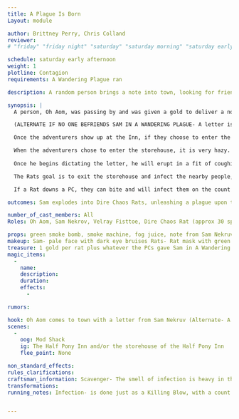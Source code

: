 ```yaml
---
title: A Plague Is Born
Layout: module

author: Brittney Perry, Chris Colland
reviewer: 
# "friday" "friday night" "saturday" "saturday morning" "saturday early afternoon" "saturday early evening" "saturday night" "reaction" "tavern setup" "townsfolk" "randoms"

schedule: saturday early afternoon
weight: 1
plotline: Contagion 
requirements: A Wandering Plague ran

description: A random person brings a note into town, looking for friends of Sam Nekruv. The note begs for them to come at once, that the coughing is worse, and he is scared. Upon arrival, the adventures see Sam Nekruv, who is coughing worse than he did in town. He begs for them to not get too close. Eventually, his coughing will become worse and continuous. The scene will be then become enveloped by green smoke. Sam shrieks and falls to the floor, his cloak empty. Erupting from the once-body of Sam is a plague of Dire Chaos Rats.   

synopsis: |
  A person, Oh Aom, was passing by and was given a gold to deliver a note to the friends of Sam Nekruv in town, at the tavern. The deliverer, Oh Aom, seems sleazy, he just gives off those vibes. When/if asked for directions, he counters with an offer of the directions for a Platinum, two Platinum and he'll take them there, but he says he is willing to negotiate for less. He will cave if threatened or roughed up. If the PCs show up at the Mod Shack without directions, they will be instructed to find directions and come back. Oh will not go out of game until the directions are given or he takes them there.

  (ALTERNATE IF NO ONE BEFRIENDS SAM IN A WANDERING PLAGUE- A letter is delivered to the adventurers from the city of Vindale, requesting the adventurers look into a beggar in the warehouse district that was seen wandering around town. They are asked to investigate the beggar and see if a cure for his sickness can be found, or "another alternative sought if no cure is found". 

  Once the adventurers show up at the Inn, if they choose to enter the inn first, they will find it dimly lit, full of smoke from both the patron's pipes and a faulty fireplace, and smelling sour. The innkeeper will freely admit to letting a sick man stay in their storehouse for free because they felt bad for him. They will say that the storehouse is unlocked if the adventurers wish to go back there and they are free to do so. 

  When the adventurers chose to enter the storehouse, it is very hazy. The smell of infection is apparent to all that can smell the haze (i.e, you smell the fog, you smell the infection). If there happens to be a Scavenger in the group, they will almost be driven from the area by the smell of infection. The adventurers will be greeted by a coughing Sam at the very back of the storehouse (NPCs are outside the side door).
  
  Once he begins dictating the letter, he will erupt in a fit of coughing. As he continuously coughs, a green smoke bomb will be set off in front of him. Once the smoke is heavy enough, npcs will enter though back door hidden by the smoke. They need to try to be quiet so as not to alert the PCs. Sam will collapse inside his robes with a shriek of pain, and the Dire Chaos Rats will emerge (ONE I EXPLODE FROM THE CORPSE... in unison) (Sound Effect- Rat squeaks after emerge)

  The Rats goal is to exit the storehouse and infect the nearby people, and secondly, fight and infect adventurers. They will take an erratic but steady route to the door, will attack if blocked or hindered, and exit. The NPCs are to go around the building, go out of game, and re-enter from the back door. They need to gather at the robe pile for everyone to respawn. They are to wait until all the NPCs are back at the robes and then count again (ONE I EXPLODE FROM THE CORPSE... in unison) Continue until there have approximately 30 spawns. The mod marshal needs to keep a rough count of how may rats escape. If more than 15 rats escape, the module "The Plague is Upon You" can be ran.

  If a Rat downs a PC, they can bite and will infect them on the count of "I infect you one, I infect you two, I infect you three." The PC will then become Infected (see running notes).    

outcomes: Sam explodes into Dire Chaos Rats, unleashing a plague upon the land.

number_of_cast_members: All 
Roles: Oh Aom, Sam Nekrov, Velray Fisttoe, Dire Chaos Rat (approx 30 spawns)

props: green smoke bomb, smoke machine, fog juice, note from Sam Nekruv, Letter from Vindale City (Alternate),speaker, Sound Effect- Rats squeaking
makeup: Sam- pale face with dark eye bruises Rats- Rat mask with green markings, black tabard with green sash
treasure: 1 gold per rat plus whatever the PCs gave Sam in A Wandering Plague (robe must be searched to retrieve)
magic_items:
  - 
    name: 
    description:  
    duration: 
    effects: 
      - 

rumors: 

hook: Oh Aom comes to town with a letter from Sam Nekruv (Alternate- A letter is delivered to the PCs asking them to take care of Sam one way or another)
scenes: 
  - 
    oog: Mod Shack
    ig: The Half Pony Inn and/or the storehouse of the Half Pony Inn
    flee_point: None

non_standard_effects: 
rules_clarifications: 
craftsman_information: Scavenger- The smell of infection is heavy in the air. It almost drives you from the room. (the infection is represented by the hazy smoke.)
transformations: 
running_notes: Infection- is done just as a Killing Blow, with a count of “I infect you 1, I infect you 2, I infect you 3.” Directions- Sam Nekruv is staying in the storehouse at the back of the Half Pony Inn, east of the tavern, in the warehouse district. 


---
```

